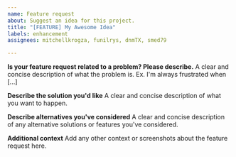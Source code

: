 ```yaml
---
name: Feature request
about: Suggest an idea for this project.
title: "[FEATURE] My Awesome Idea"
labels: enhancement
assignees: mitchellkrogza, funilrys, dnmTX, smed79

---
```


**Is your feature request related to a problem? Please describe.**
A clear and concise description of what the problem is. Ex. I'm always frustrated when [...]

**Describe the solution you'd like**
A clear and concise description of what you want to happen.

**Describe alternatives you've considered**
A clear and concise description of any alternative solutions or features you've considered.

**Additional context**
Add any other context or screenshots about the feature request here.
